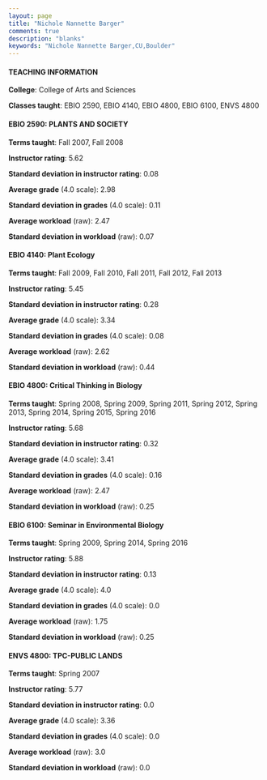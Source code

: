 ```yaml
---
layout: page
title: "Nichole Nannette Barger" 
comments: true
description: "blanks"
keywords: "Nichole Nannette Barger,CU,Boulder"
---
```

<head>
<script src="https://ajax.googleapis.com/ajax/libs/jquery/2.1.3/jquery.min.js"></script>
<script src="https://dl.dropboxusercontent.com/s/pc42nxpaw1ea4o9/highcharts.js?dl=0"></script>
<!-- <script src="../assets/js/highcharts.js"></script> -->
<style type="text/css">@font-face {
	font-family: "Bebas Neue";
	src: url(https://www.filehosting.org/file/details/544349/BebasNeue Regular.otf) format("opentype");
	}
	h1.Bebas { 
		font-family: "Bebas Neue", Verdana, Tahoma;
	}
</style>
</head>
	   
#### TEACHING INFORMATION

**College**: College of Arts and Sciences

**Classes taught**: EBIO 2590, EBIO 4140, EBIO 4800, EBIO 6100, ENVS 4800

#### EBIO 2590: PLANTS AND SOCIETY

**Terms taught**: Fall 2007, Fall 2008

**Instructor rating**: 5.62

**Standard deviation in instructor rating**: 0.08

**Average grade** (4.0 scale): 2.98

**Standard deviation in grades** (4.0 scale): 0.11

**Average workload** (raw): 2.47

**Standard deviation in workload** (raw): 0.07

#### EBIO 4140: Plant Ecology

**Terms taught**: Fall 2009, Fall 2010, Fall 2011, Fall 2012, Fall 2013

**Instructor rating**: 5.45

**Standard deviation in instructor rating**: 0.28

**Average grade** (4.0 scale): 3.34

**Standard deviation in grades** (4.0 scale): 0.08

**Average workload** (raw): 2.62

**Standard deviation in workload** (raw): 0.44

#### EBIO 4800: Critical Thinking in Biology

**Terms taught**: Spring 2008, Spring 2009, Spring 2011, Spring 2012, Spring 2013, Spring 2014, Spring 2015, Spring 2016

**Instructor rating**: 5.68

**Standard deviation in instructor rating**: 0.32

**Average grade** (4.0 scale): 3.41

**Standard deviation in grades** (4.0 scale): 0.16

**Average workload** (raw): 2.47

**Standard deviation in workload** (raw): 0.25

#### EBIO 6100: Seminar in Environmental Biology

**Terms taught**: Spring 2009, Spring 2014, Spring 2016

**Instructor rating**: 5.88

**Standard deviation in instructor rating**: 0.13

**Average grade** (4.0 scale): 4.0

**Standard deviation in grades** (4.0 scale): 0.0

**Average workload** (raw): 1.75

**Standard deviation in workload** (raw): 0.25

#### ENVS 4800: TPC-PUBLIC LANDS

**Terms taught**: Spring 2007

**Instructor rating**: 5.77

**Standard deviation in instructor rating**: 0.0

**Average grade** (4.0 scale): 3.36

**Standard deviation in grades** (4.0 scale): 0.0

**Average workload** (raw): 3.0

**Standard deviation in workload** (raw): 0.0


